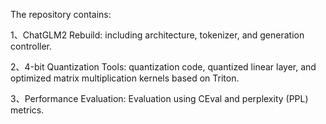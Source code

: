 The repository contains:

1、ChatGLM2 Rebuild: including architecture, tokenizer, and generation controller.

2、4-bit Quantization Tools: quantization code, quantized linear layer, and optimized matrix multiplication kernels based on Triton.

3、Performance Evaluation: Evaluation using CEval and perplexity (PPL) metrics.
